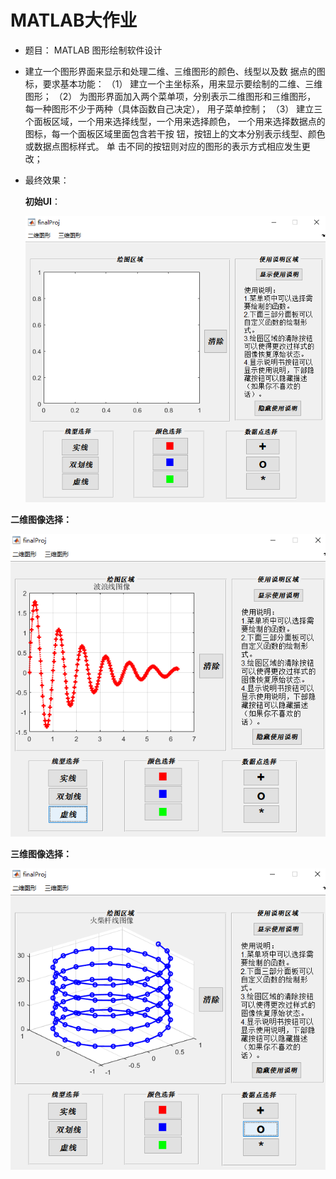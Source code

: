 # MATLAB大作业

- 题目： MATLAB 图形绘制软件设计

- 建立一个图形界面来显示和处理二维、三维图形的颜色、线型以及数
  据点的图标，要求基本功能：
  （1） 建立一个主坐标系，用来显示要绘制的二维、三维图形；
  （2） 为图形界面加入两个菜单项，分别表示二维图形和三维图形，
  每一种图形不少于两种（具体函数自己决定）， 用子菜单控制；
  （3） 建立三个面板区域，一个用来选择线型，一个用来选择颜色，
  一个用来选择数据点的图标，每一个面板区域里面包含若干按
  钮，按钮上的文本分别表示线型、颜色或数据点图标样式。 单
  击不同的按钮则对应的图形的表示方式相应发生更改；  

- 最终效果：

  **初始UI**：
  
  ![image-20201223172342140](assets/image-20201223172342140.png)

**二维图像选择：**

![image-20201223172523848](assets/image-20201223172523848.png)

**三维图像选择：**

![image-20201223172602456](assets/image-20201223172602456.png)

